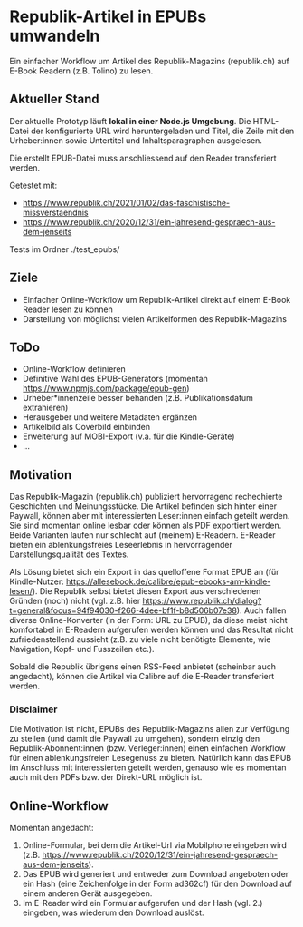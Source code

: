 # Republik-Artikel in EPUBs umwandeln

Ein einfacher Workflow um Artikel des Republik-Magazins (republik.ch) auf E-Book Readern (z.B. Tolino) zu lesen.


## Aktueller Stand

Der aktuelle Prototyp läuft **lokal in einer Node.js Umgebung**. Die HTML-Datei der konfigurierte URL wird heruntergeladen und Titel, die Zeile mit den Urheber:innen sowie Untertitel und Inhaltsparagraphen ausgelesen.

Die erstellt EPUB-Datei muss anschliessend auf den Reader transferiert werden.

Getestet mit:
- https://www.republik.ch/2021/01/02/das-faschistische-missverstaendnis
- https://www.republik.ch/2020/12/31/ein-jahresend-gespraech-aus-dem-jenseits

Tests im Ordner ./test_epubs/

## Ziele

- Einfacher Online-Workflow um Republik-Artikel direkt auf einem E-Book Reader lesen zu können
- Darstellung von möglichst vielen Artikelformen des Republik-Magazins


## ToDo

- Online-Workflow definieren
- Definitive Wahl des EPUB-Generators (momentan https://www.npmjs.com/package/epub-gen)
- Urheber*innenzeile besser behanden (z.B. Publikationsdatum extrahieren)
- Herausgeber und weitere Metadaten ergänzen
- Artikelbild als Coverbild einbinden
- Erweiterung auf MOBI-Export (v.a. für die Kindle-Geräte)
- ...

## Motivation

Das Republik-Magazin (republik.ch) publiziert hervorragend rechechierte Geschichten und Meinungsstücke. Die Artikel befinden sich hinter einer Paywall, können aber mit interessierten Leser:innen einfach geteilt werden. Sie sind momentan online lesbar oder können als PDF exportiert werden. Beide Varianten laufen nur schlecht auf (meinem) E-Readern. E-Reader bieten ein ablenkungsfreies Leseerlebnis in hervorragender Darstellungsqualität des Textes.

Als Lösung bietet sich ein Export in das quelloffene Format EPUB an (für Kindle-Nutzer: https://allesebook.de/calibre/epub-ebooks-am-kindle-lesen/). Die Republik selbst bietet diesen Export aus verschiedenen Gründen (noch) nicht (vgl. z.B. hier https://www.republik.ch/dialog?t=general&focus=94f94030-f266-4dee-bf1f-b8d506b07e38). Auch fallen diverse Online-Konverter (in der Form: URL zu EPUB), da diese meist nicht komfortabel in E-Readern aufgerufen werden können und das Resultat nicht zufriedenstellend aussieht (z.B. zu viele nicht benötigte Elemente, wie Navigation, Kopf- und Fusszeilen etc.).

Sobald die Republik übrigens einen RSS-Feed anbietet (scheinbar auch angedacht), können die Artikel via Calibre auf die E-Reader transferiert werden.

### Disclaimer

Die Motivation ist nicht, EPUBs des Republik-Magazins allen zur Verfügung zu stellen (und damit die Paywall zu umgehen), sondern einzig den Republik-Abonnent:innen (bzw. Verleger:innen) einen einfachen Workflow für einen ablenkungsfreien Lesegenuss zu bieten. Natürlich kann das EPUB im Anschluss mit interessierten geteilt werden, genauso wie es momentan auch mit den PDFs bzw. der Direkt-URL möglich ist.


## Online-Workflow

Momentan angedacht:

1. Online-Formular, bei dem die Artikel-Url via Mobilphone eingeben wird (z.B. https://www.republik.ch/2020/12/31/ein-jahresend-gespraech-aus-dem-jenseits).
2. Das EPUB wird generiert und entweder zum Download angeboten oder ein Hash (eine Zeichenfolge in der Form ad362cf) für den Download auf einem anderen Gerät ausgegeben.
3. Im E-Reader wird ein Formular aufgerufen und der Hash (vgl. 2.) eingeben, was wiederum den Download auslöst.